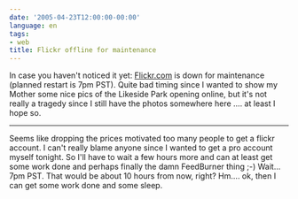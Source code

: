 ```yaml
---
date: '2005-04-23T12:00:00-00:00'
language: en
tags:
- web
title: Flickr offline for maintenance
---
```



In case you haven't noticed it yet: <a href="http://www.flickr.com">Flickr.com</a> is down for maintenance (planned restart is 7pm PST). Quite bad timing since I wanted to show my Mother some nice pics of the Likeside Park opening online, but it's not really a tragedy since I still have the photos somewhere here .... at least I hope so. 

-------------------------------



Seems like dropping the prices motivated too many people to get a flickr account. I can't really blame anyone since I wanted to get a pro account myself tonight. So I'll have to wait a few hours more and can at least get some work done and perhaps finally the damn FeedBurner thing ;-) Wait... 7pm PST. That would be about 10 hours from now, right? Hm.... ok, then I can get some work done and some sleep.